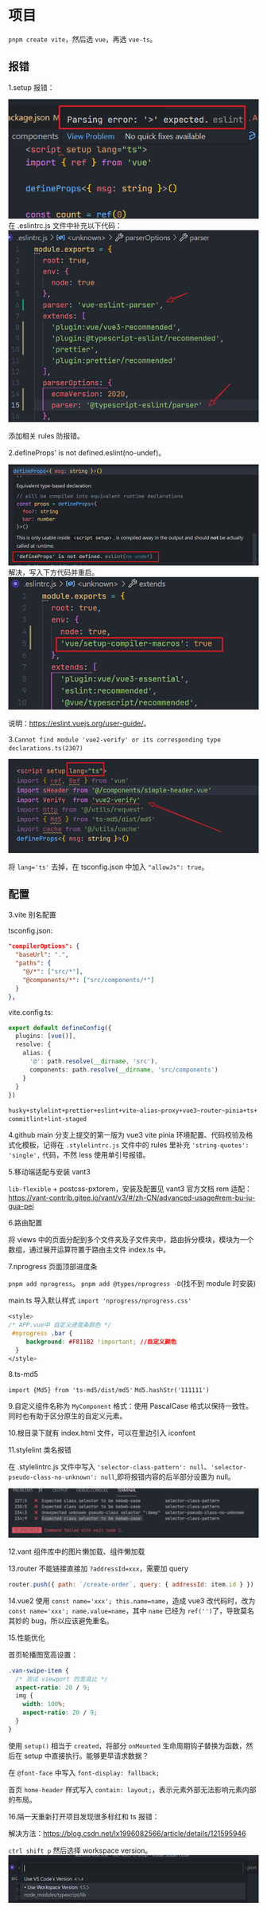 # 项目

`pnpm create vite`，然后选 `vue`，再选 `vue-ts`。

## 报错

1.setup 报错：

![s](images/2022-01-23-10-17-11.png)
在 .eslintrc.js 文件中补充以下代码：
![es](images/2022-01-23-10-18-26.png)

添加相关 rules 防报错。

2.defineProps' is not defined.eslint(no-undef)。

![undef](images/2022-01-23-11-03-29.png)
解决，写入下方代码并重启。
![jj](images/2022-01-23-11-06-58.png)

说明：<https://eslint.vuejs.org/user-guide/>。

3.`Cannot find module 'vue2-verify' or its corresponding type declarations.ts(2307)`

![ts](images/2022-01-24-11-07-29.png)

将 `lang='ts'` 去掉，在 tsconfig.json 中加入 `"allowJs": true`。

## 配置

3.vite 别名配置

tsconfig.json:

```json
"compilerOptions": {
  "baseUrl": ".",
  "paths": {
    "@/*": ["src/*"],
    "@components/*": ["src/components/*"]
  }
},
```

vite.config.ts:

```ts
export default defineConfig({
  plugins: [vue()],
  resolve: {
    alias: {
      '@': path.resolve(__dirname, 'src'),
      components: path.resolve(__dirname, 'src/components')
    }
  }
})
```

`husky+stylelint+prettier+eslint+vite~alias~proxy+vue3~router~pinia+ts+commitlint+lint-staged`

4.github main 分支上提交的第一版为 vue3 vite pinia 环境配置、代码校验及格式化模板，记得在 `.stylelintrc.js` 文件中的 rules 里补充 `'string-quotes': 'single',` 代码，不然 less 使用单引号报错。

5.移动端适配与安装 vant3

`lib-flexible` + postcss-pxtorem，安装及配置见 vant3 官方文档 rem 适配：
<https://vant-contrib.gitee.io/vant/v3/#/zh-CN/advanced-usage#rem-bu-ju-gua-pei>

6.路由配置

将 views 中的页面分配到多个文件夹及子文件夹中，路由拆分模块，模块为一个数组，通过展开运算符置于路由主文件 index.ts 中。

7.nprogress 页面顶部进度条

`pnpm add nprogress`。
`pnpm add @types/nprogress -D`(找不到 module 时安装)

main.ts 导入默认样式 `import 'nprogress/nprogress.css'`

```css
<style>
/* APP.vue中 自定义进度条颜色 */
 #nprogress .bar {
     background: #F811B2 !important; //自定义颜色
  }
</style>
```

8.ts-md5

`import {Md5} from 'ts-md5/dist/md5'`
`Md5.hashStr('111111')`

9.自定义组件名称为 `MyComponent` 格式：使用 PascalCase 格式以保持一致性。同时也有助于区分原生的自定义元素。

10.根目录下就有 index.html 文件，可以在里边引入 iconfont

11.stylelint 类名报错

在 .stylelintrc.js 文件中写入 `'selector-class-pattern': null`、`'selector-pseudo-class-no-unknown': null`,即将报错内容的后半部分设置为 null。

![style](images/2022-01-25-00-19-39.png)

12.vant 组件库中的图片懒加载、组件懒加载

13.router 不能链接直接加 `?addressId=xxx`，需要加 query

```js
router.push({ path: `/create-order`, query: { addressId: item.id } })
```

14.vue2 使用 `const name='xxx'; this.name=name`，造成 vue3 改代码时，改为 `const name='xxx'; name.value=name`，其中 `name` 已经为 `ref('')`了，导致莫名其妙的 bug，所以应该避免重名。

15.性能优化

首页轮播图宽高设置：

```css
.van-swipe-item {
  /* 测试 viewport 的宽高比 */
  aspect-ratio: 20 / 9;
  img {
    width: 100%;
    aspect-ratio: 20 / 9;
  }
}
```

使用 `setup()` 相当于 `created`，将部分 `onMounted` 生命周期钩子替换为函数，然后在 setup 中直接执行。能够更早请求数据？

在 `@font-face` 中写入 `font-display: fallback;`

首页 `home-header` 样式写入 `contain: layout;`，表示元素外部无法影响元素内部的布局。

16.隔一天重新打开项目发现很多标红和 ts 报错：

解决方法：<https://blog.csdn.net/lx1996082566/article/details/121595946>

`ctrl shift p` 然后选择 workspace version。
![sel-ts](images/2022-01-26-11-13-52.png)
